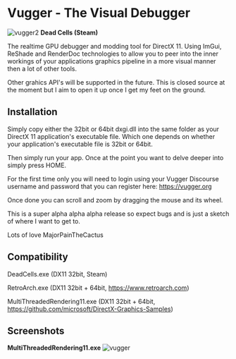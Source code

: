 # Vugger - The Visual Debugger

![vugger2](https://user-images.githubusercontent.com/89490246/185488870-710cde59-2e33-4ed4-b574-e1af585096f5.png)
**Dead Cells (Steam)**

The realtime GPU debugger and modding tool for DirectX 11.  Using ImGui, ReShade and RenderDoc technologies to allow you to peer into the inner workings of your applications graphics pipeline in a more visual manner then a lot of other tools.

Other grahics API's will be supported in the future.  This is closed source at the moment but I aim to open it up once I get my feet on the ground.


## Installation

Simply copy either the 32bit or 64bit dxgi.dll into the same folder as your DirectX 11 application's executable file.  Which one depends on whether your application's executable file is 32bit or 64bit.

Then simply run your app. Once at the point you want to delve deeper into simply press HOME.  

For the first time only you will need to login using your Vugger Discourse username and password that you can register here: https://vugger.org

Once done you can scroll and zoom by dragging the mouse and its wheel.  

This is a super alpha alpha alpha release so expect bugs and is just a sketch of where I want to get to.

Lots of love MajorPainTheCactus



## Compatibility

DeadCells.exe (DX11 32bit, Steam)

RetroArch.exe (DX11 32bit + 64bit, https://www.retroarch.com)

MultiThreadedRendering11.exe (DX11 32bit + 64bit, https://github.com/microsoft/DirectX-Graphics-Samples) 


## Screenshots

**MultiThreadedRendering11.exe**
![vugger](https://user-images.githubusercontent.com/89490246/185242089-146e69d6-f467-4d56-b5c1-2698302320d1.png)

